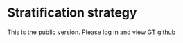 # Stratification strategy


This is the public version. Please log in and view [GT github](https://github.gatech.edu/rchen87/cse_computational_artifact)
